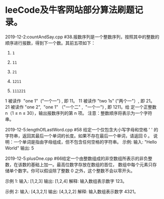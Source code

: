 # leeCode及牛客网站部分算法刷题记录。

2019-12-2:countAndSay.cpp
 #38.报数序列是一个整数序列，按照其中的整数的顺序进行报数，得到下一个数。其前五项如下：
 1.     1
 2.     11
 3.     21
 4.     1211
 5.     111221
 1 被读作  "one 1"  ("一个一") , 即 11。
 11 被读作 "two 1s" ("两个一"）, 即 21。
 21 被读作 "one 2",  "one 1" （"一个二" ,  "一个一") , 即 1211。给
 定一个正整数 n（1 ≤ n ≤ 30），输出报数序列的第 n 项。
 注意：整数顺序将表示为一个字符串。

2019-12-5:lengthOfLastWord.cpp
 #58 给定一个仅包含大小写字母和空格 ' ' 的字符串，返回其最后一个单词的长度。如果不存在最后一个单词，请返回 0 。
 说明：一个单词是指由字母组成，但不包含任何空格的字符串。
 示例:
 输入: "Hello World"
 输出: 5

2019-12-5:plusOne.cpp
 #66给定一个由整数组成的非空数组所表示的非负整数，在该数的基础上加一。最高位数字存放在数组的首位， 数组中每个元素只存储单个数字。你可以假设除了整数 0 之外，这个整数不会以零开头。

示例 1:
输入: [1,2,3]
输出: [1,2,4]
解释: 输入数组表示数字 123。

示例 2:
输入: [4,3,2,1]
输出: [4,3,2,2]
解释: 输入数组表示数字 4321。